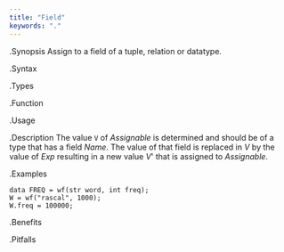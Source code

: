 ```yaml
---
title: "Field"
keywords: "."
---
```


.Synopsis
Assign to a field of a tuple, relation or datatype.

.Syntax

.Types

.Function
       
.Usage

.Description
The value `V` of _Assignable_ is determined and should be of a type that has a field _Name_.
The value of that field is replaced in _V_ by the value of _Exp_ resulting in a new value _V_' that is assigned to _Assignable_.

.Examples
```rascal-shell
data FREQ = wf(str word, int freq);
W = wf("rascal", 1000);
W.freq = 100000;
```

.Benefits

.Pitfalls

